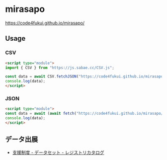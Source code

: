 # mirasapo
 
https://code4fukui.github.io/mirasapo/

## Usage

### CSV

```html
<script type="module">
import { CSV } from "https://js.sabae.cc/CSV.js";

const data = await CSV.fetchJSON("https://code4fukui.github.io/mirasapo/supports.csv");
console.log(data);
</script>
```

### JSON

```html
<script type="module">
const data = await (await fetch("https://code4fukui.github.io/mirasapo/supports.json")).json();
console.log(data);
</script>
```

## データ出展

- [支援制度 - データセット - レジストリカタログ](https://catalog.registries.digital.go.jp/rc/dataset/ms000002)
